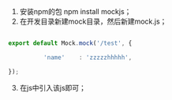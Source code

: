1. 安装npm的包 npm install mockjs；
2. 在开发目录新建mock目录，然后新建mock.js；
```js

export default Mock.mock('/test', {

          'name'    : 'zzzzzhhhhh',

});
```
3. 在js中引入该js即可；